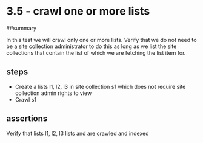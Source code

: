 # 3.5 - crawl one or more lists

##summary 

In this test we will crawl only one or more lists. Verify that we do not need to be a site collection administrator to do this as long as we list the site collections that contain the list of which we are fetching the list item for.

## steps

  * Create a lists l1, l2, l3 in site collection s1 which does not require site collection admin rights to view
  * Crawl s1 
  
## assertions

Verify that lists l1, l2, l3 lists and are crawled and indexed
